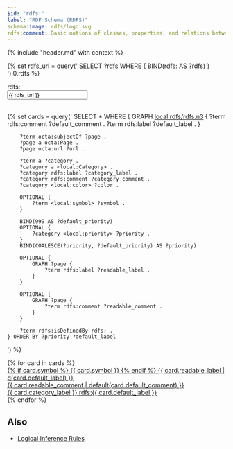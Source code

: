 ```yaml
---
$id: "rdfs:"
label: "RDF Schema (RDFS)"
schema:image: rdfs/logo.svg
rdfs:comment: Basic notions of classes, properties, and relations between them.
---
```


{% include "header.md" with context %}

{% set rdfs_url = query('
    SELECT ?rdfs WHERE {
        BIND(rdfs: AS ?rdfs)
    }
').0.rdfs %}

<div class="ui container">
    <div class="ui large fluid action labeled input">
      <div class="ui label">
        rdfs:
      </div>
      <input readonly type="text" placeholder="" value="{{ rdfs_url }}">
      <a class="ui green button" href="{{ rdfs_url }}">
        <i class="external alternate icon"></i>
      </a>
    </div>
</div>

<br/>

{% set cards = query('
    SELECT * WHERE {
        GRAPH <local:rdfs/rdfs.n3> {
            ?term rdfs:comment ?default_comment .
            ?term rdfs:label ?default_label .
        }
        
        ?term octa:subjectOf ?page .
        ?page a octa:Page .
        ?page octa:url ?url .
        
        ?term a ?category .
        ?category a <local:Category> .
        ?category rdfs:label ?category_label .
        ?category rdfs:comment ?category_comment .
        ?category <local:color> ?color .
        
        OPTIONAL {
            ?term <local:symbol> ?symbol .
        }

        BIND(999 AS ?default_priority)
        OPTIONAL {
            ?category <local:priority> ?priority .
        }
        BIND(COALESCE(?priority, ?default_priority) AS ?priority)

        OPTIONAL {
            GRAPH ?page {
                ?term rdfs:label ?readable_label .
            }
        }
        
        OPTIONAL {
            GRAPH ?page {
                ?term rdfs:comment ?readable_comment .
            }
        }

        ?term rdfs:isDefinedBy rdfs: .
    } ORDER BY ?priority ?default_label
') %}


<div class="ui four cards">
{% for card in cards %}
    <a class="ui {{ card.color }} raised card" href="/{{ card.url|default('?') }}">
        <div class="content">
            <div class="header">
                {% if card.symbol %}
                    {{ card.symbol }}
                {% endif %}
                {{ card.readable_label | d(card.default_label) }}
            </div>
            <div class="description">
                {{ card.readable_comment | default(card.default_comment) }}
            </div>
        </div>
        <div class="extra content">
            <span title="{{ card.category_comment }}">{{ card.category_label }}</span>
            <span class="right floated">
                rdfs:{{ card.default_label }}
            </span>
        </div>
    </a>
{% endfor %}
</div>

## Also

- [Logical Inference Rules](/rdfs/inference/)
